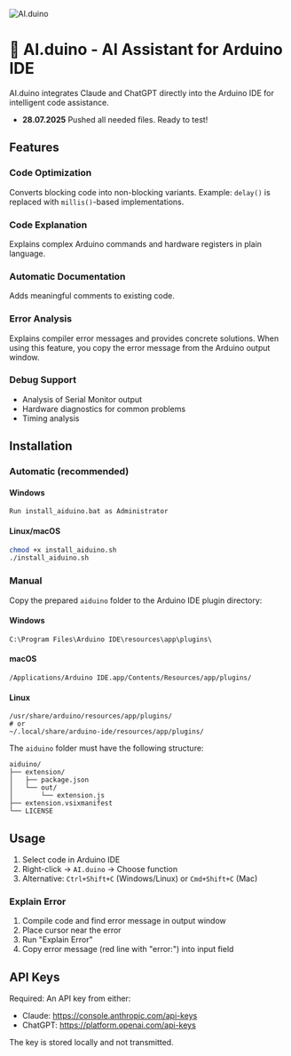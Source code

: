![AI.duino](http://www.nikolairadke.de/aiduino/aiduino_back.png)
# 🤖 AI.duino - AI Assistant for Arduino IDE

AI.duino integrates Claude and ChatGPT directly into the Arduino IDE for intelligent code assistance.

* **28.07.2025** Pushed all needed files. Ready to test!  
  
## Features

### Code Optimization
Converts blocking code into non-blocking variants. Example: `delay()` is replaced with `millis()`-based implementations.

### Code Explanation
Explains complex Arduino commands and hardware registers in plain language.

### Automatic Documentation
Adds meaningful comments to existing code.

### Error Analysis
Explains compiler error messages and provides concrete solutions.
When using this feature, you copy the error message from the Arduino output window.

### Debug Support
- Analysis of Serial Monitor output
- Hardware diagnostics for common problems
- Timing analysis

## Installation

### Automatic (recommended)

#### Windows
```
Run install_aiduino.bat as Administrator
```

#### Linux/macOS
```bash
chmod +x install_aiduino.sh
./install_aiduino.sh
```

### Manual

Copy the prepared `aiduino` folder to the Arduino IDE plugin directory:

#### Windows
```
C:\Program Files\Arduino IDE\resources\app\plugins\
```

#### macOS
```
/Applications/Arduino IDE.app/Contents/Resources/app/plugins/
```

#### Linux
```
/usr/share/arduino/resources/app/plugins/
# or
~/.local/share/arduino-ide/resources/app/plugins/
```

The `aiduino` folder must have the following structure:
```
aiduino/
├── extension/
│   ├── package.json
│   └── out/
│       └── extension.js
├── extension.vsixmanifest
└── LICENSE
```

## Usage

1. Select code in Arduino IDE
2. Right-click → `AI.duino` → Choose function
3. Alternative: `Ctrl+Shift+C` (Windows/Linux) or `Cmd+Shift+C` (Mac)

### Explain Error
1. Compile code and find error message in output window
2. Place cursor near the error
3. Run "Explain Error"
4. Copy error message (red line with "error:") into input field

## API Keys

Required: An API key from either:
- Claude: https://console.anthropic.com/api-keys
- ChatGPT: https://platform.openai.com/api-keys

The key is stored locally and not transmitted.
